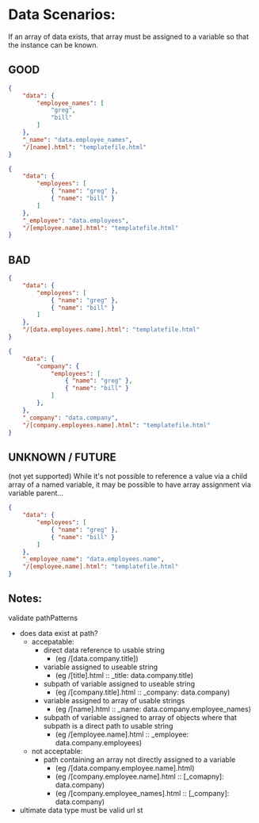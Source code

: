 # Data Scenarios: #

If an array of data exists, that array must be assigned to a variable so that the instance can be known.

## GOOD ##
```json
{
    "data": {
        "employee_names": [
            "greg",
            "bill"
        ]
    },
    "_name": "data.employee_names",
    "/[name].html": "templatefile.html"
}
```

```json
{
    "data": {
        "employees": [
            { "name": "greg" },
            { "name": "bill" }
        ]
    },
    "_employee": "data.employees",
    "/[employee.name].html": "templatefile.html"
}
```

## BAD ##
```json
{
    "data": {
        "employees": [
            { "name": "greg" },
            { "name": "bill" }
        ]
    },
    "/[data.employees.name].html": "templatefile.html"
}
```

```json
{
    "data": {
        "company": {
            "employees": [
                { "name": "greg" },
                { "name": "bill" }
            ]
        },
    },
    "_company": "data.company",
    "/[company.employees.name].html": "templatefile.html"
}
```

## UNKNOWN / FUTURE ##
(not yet supported)
While it's not possible to reference a value via a child array of a named variable, it may be possible to have array assignment via variable parent...

```json
{
    "data": {
        "employees": [
            { "name": "greg" },
            { "name": "bill" }
        ]
    },
    "_employee_name": "data.employees.name",
    "/[employee.name].html": "templatefile.html"
}
```

## Notes:
 validate pathPatterns
 - does data exist at path?
   - accepatable:
     - direct data reference to usable string
       - (eg /[data.company.title])
     - variable assigned to useable string
       - (eg /[title].html :: _title: data.company.title)
     - subpath of variable assigned to useable string
       - (eg /[company.title].html :: _company: data.company)
     - variable assigned to array of usable strings
       - (eg /[name].html :: _name: data.company.employee_names)
     - subpath of variable assigned to array of objects where that subpath is a direct path to usable string
       - (eg /[employee.name].html :: _employee: data.company.employees)
   - not acceptable:
     - path containing an array not directly assigned to a variable
       - (eg /[data.company.employee.name].html)
       - (eg /[company.employee.name].html :: [_comapny]: data.company)
       - (eg /[company.employee_names].html :: [_company]: data.company)
 - ultimate data type must be valid url st
